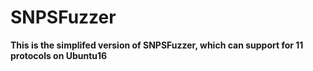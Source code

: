 # SNPSFuzzer

 **This is the simplifed version of SNPSFuzzer, which can support for 11 protocols on Ubuntu16** 

